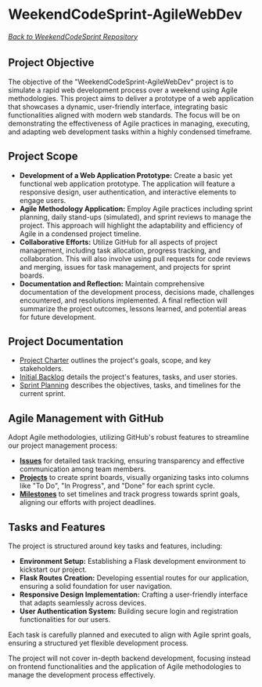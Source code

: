 # WeekendCodeSprint-AgileWebDev 
###### [Back to WeekendCodeSprint Repository](https://github.com/anasistikhor/WeekendCodeSprint)
## Project Objective
The objective of the "WeekendCodeSprint-AgileWebDev" project is to simulate a rapid web development process over a weekend using Agile methodologies. This project aims to deliver a prototype of a web application that showcases a dynamic, user-friendly interface, integrating basic functionalities aligned with modern web standards. The focus will be on demonstrating the effectiveness of Agile practices in managing, executing, and adapting web development tasks within a highly condensed timeframe.
## Project Scope
- **Development of a Web Application Prototype:** Create a basic yet functional web application prototype. The application will feature a responsive design, user authentication, and interactive elements to engage users.
- **Agile Methodology Application:** Employ Agile practices including sprint planning, daily stand-ups (simulated), and sprint reviews to manage the project. This approach will highlight the adaptability and efficiency of Agile in a condensed project timeline.
- **Collaborative Efforts:** Utilize GitHub for all aspects of project management, including task allocation, progress tracking, and collaboration. This will also involve using pull requests for code reviews and merging, issues for task management, and projects for sprint boards.
- **Documentation and Reflection:** Maintain comprehensive documentation of the development process, decisions made, challenges encountered, and resolutions implemented. A final reflection will summarize the project outcomes, lessons learned, and potential areas for future development.
## Project Documentation
- [Project Charter](./ProjectCharter.md) outlines the project's goals, scope, and key stakeholders.
- [Initial Backlog](./InitialBacklog.md) details the project's features, tasks, and user stories.
- [Sprint Planning](./SprintPlanning.md) describes the objectives, tasks, and timelines for the current sprint.

## Agile Management with GitHub
Adopt Agile methodologies, utilizing GitHub's robust features to streamline our project management process:
- [**Issues**](https://github.com/anasistikhor/WeekendCodeSprint-AgileWebDev/issues) for detailed task tracking, ensuring transparency and effective communication among team members.
- [**Projects**](https://github.com/users/anasistikhor/projects/2) to create sprint boards, visually organizing tasks into columns like "To Do", "In Progress", and "Done" for each sprint cycle.
- [**Milestones**](https://github.com/anasistikhor/WeekendCodeSprint-AgileWebDev/milestones) to set timelines and track progress towards sprint goals, aligning our efforts with project deadlines.
## Tasks and Features
The project is structured around key tasks and features, including:
- **Environment Setup:** Establishing a Flask development environment to kickstart our project.
- **Flask Routes Creation:** Developing essential routes for our application, ensuring a solid foundation for user navigation.
- **Responsive Design Implementation:** Crafting a user-friendly interface that adapts seamlessly across devices.
- **User Authentication System:** Building secure login and registration functionalities for our users.
  
Each task is carefully planned and executed to align with Agile sprint goals, ensuring a structured yet flexible development process.
  
The project will not cover in-depth backend development, focusing instead on frontend functionalities and the application of Agile methodologies to manage the development process effectively.


